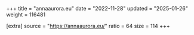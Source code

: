 +++
title = "annaaurora.eu"
date = "2022-11-28"
updated = "2025-01-26"
weight = 116481

[extra]
source = "https://annaaurora.eu/"
ratio = 64
size = 114
+++
